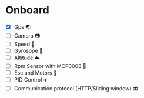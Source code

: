 # Onboard

- [x] Gps :earth_asia:
- [ ] Camera :camera:
- [ ] Speed :racehorse:
- [ ] Gyrosope :radio_button:
- [ ] Altitude :cloud:
- [ ] Rpm Sensor with MCP3008 :repeat:
- [ ] Esc and Motors :rocket:
- [ ] PID Control :airplane:
- [ ] Communication protocol (HTTP/Sliding window) :radio:
